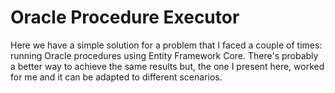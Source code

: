 # Oracle Procedure Executor
Here we have a simple solution for a problem that I faced a couple of times: running Oracle procedures using Entity Framework Core. There's probably a better way to achieve the same results but, the one I present here, worked for me and it can be adapted to different scenarios.
